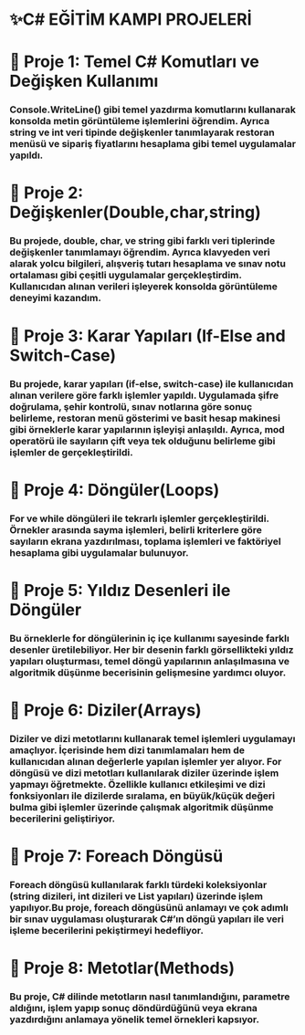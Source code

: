 # ✨C# EĞİTİM KAMPI PROJELERİ


# 📍 Proje 1: Temel C# Komutları ve Değişken Kullanımı
### Console.WriteLine() gibi temel yazdırma komutlarını kullanarak konsolda metin görüntüleme işlemlerini öğrendim. Ayrıca string ve int veri tipinde değişkenler tanımlayarak restoran menüsü ve sipariş fiyatlarını hesaplama gibi temel uygulamalar yapıldı.

# 📍 Proje 2: Değişkenler(Double,char,string)
### Bu projede, double, char, ve string gibi farklı veri tiplerinde değişkenler tanımlamayı öğrendim. Ayrıca klavyeden veri alarak yolcu bilgileri, alışveriş tutarı hesaplama ve sınav notu ortalaması gibi çeşitli uygulamalar gerçekleştirdim. Kullanıcıdan alınan verileri işleyerek konsolda görüntüleme deneyimi kazandım.

# 📍 Proje 3: Karar Yapıları (If-Else and Switch-Case)
### Bu projede, karar yapıları (if-else, switch-case) ile kullanıcıdan alınan verilere göre farklı işlemler yapıldı. Uygulamada şifre doğrulama, şehir kontrolü, sınav notlarına göre sonuç belirleme, restoran menü gösterimi ve basit hesap makinesi gibi örneklerle karar yapılarının işleyişi anlaşıldı. Ayrıca, mod operatörü ile sayıların çift veya tek olduğunu belirleme gibi işlemler de gerçekleştirildi. 

# 📍 Proje 4: Döngüler(Loops)
### For ve while döngüleri ile tekrarlı işlemler gerçekleştirildi. Örnekler arasında sayma işlemleri, belirli kriterlere göre sayıların ekrana yazdırılması, toplama işlemleri ve faktöriyel hesaplama gibi uygulamalar bulunuyor.

# 📍 Proje 5: Yıldız Desenleri ile Döngüler
### Bu örneklerle for döngülerinin iç içe kullanımı sayesinde farklı desenler üretilebiliyor. Her bir desenin farklı görsellikteki yıldız yapıları oluşturması, temel döngü yapılarının anlaşılmasına ve algoritmik düşünme becerisinin gelişmesine yardımcı oluyor.

# 📍 Proje 6: Diziler(Arrays)
### Diziler ve dizi metotlarını kullanarak temel işlemleri uygulamayı amaçlıyor. İçerisinde hem dizi tanımlamaları hem de kullanıcıdan alınan değerlerle yapılan işlemler yer alıyor. For döngüsü ve dizi metotları kullanılarak diziler üzerinde işlem yapmayı öğretmekte. Özellikle kullanıcı etkileşimi ve dizi fonksiyonları ile dizilerde sıralama, en büyük/küçük değeri bulma gibi işlemler üzerinde çalışmak algoritmik düşünme becerilerini geliştiriyor.

# 📍 Proje 7: Foreach Döngüsü
### Foreach döngüsü kullanılarak farklı türdeki koleksiyonlar (string dizileri, int dizileri ve List yapıları) üzerinde işlem yapılıyor.Bu proje, foreach döngüsünü anlamayı ve çok adımlı bir sınav uygulaması oluşturarak C#’ın döngü yapıları ile veri işleme becerilerini pekiştirmeyi hedefliyor.

# 📍 Proje 8: Metotlar(Methods)
### Bu proje, C# dilinde metotların nasıl tanımlandığını, parametre aldığını, işlem yapıp sonuç döndürdüğünü veya ekrana yazdırdığını anlamaya yönelik temel örnekleri kapsıyor.
